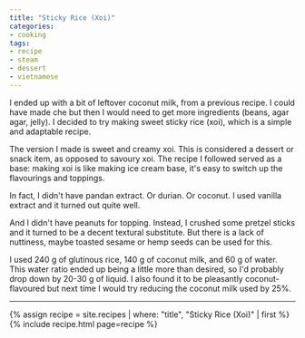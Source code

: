 ```yaml
---
title: "Sticky Rice (Xoi)"
categories:
- cooking
tags:
- recipe
- steam
- dessert
- vietnamese
---
```


I ended up with a bit of leftover coconut milk, from a previous recipe.
I could have made che but then I would need to get more ingredients (beans, agar agar, jelly).
I decided to try making sweet sticky rice (xoi), which is a simple and adaptable recipe.

The version I made is sweet and creamy xoi.
This is considered a dessert or snack item, as opposed to savoury xoi.
The recipe I followed served as a base:
making xoi is like making ice cream base, it's easy to switch up the flavourings and toppings.

In fact, I didn't have pandan extract.
Or durian.
Or coconut.
I used vanilla extract and it turned out quite well.

And I didn't have peanuts for topping.
Instead, I crushed some pretzel sticks and it turned to be a decent textural substitute.
But there is a lack of nuttiness, maybe toasted sesame or hemp seeds can be used for this.

I used 240 g of glutinous rice, 140 g of coconut milk, and 60 g of water.
This water ratio ended up being a little more than desired, so I'd probably drop down by 20-30 g of liquid.
I also found it to be pleasantly coconut-flavoured but next time I would try reducing the coconut milk used by 25%.

---

{% assign recipe = site.recipes | where: "title",  "Sticky Rice (Xoi)" | first %}
{% include recipe.html page=recipe %}
